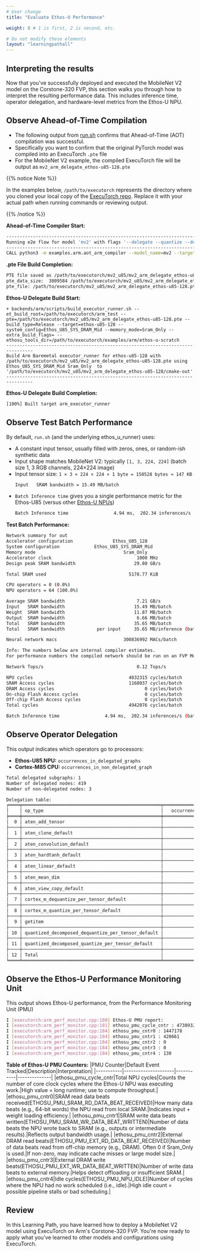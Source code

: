 ```yaml
---
# User change
title: "Evaluate Ethos-U Performance"

weight: 8 # 1 is first, 2 is second, etc.

# Do not modify these elements
layout: "learningpathall"
---
```


## Interpreting the results

Now that you've successfully deployed and executed the MobileNet V2 model on the Corstone-320 FVP, this section walks you through how to interpret the resulting performance data. This includes inference time, operator delegation, and hardware-level metrics from the Ethos-U NPU.

## Observe Ahead-of-Time Compilation
- The following output from [run.sh](https://github.com/pytorch/executorch/blob/main/examples/arm/run.sh) confirms that Ahead-of-Time (AOT) compilation was successful.
- Specifically you want to confirm that the original PyTorch model was compiled into an ExecuTorch `.pte` file
- For the MobileNet V2 example, the compiled ExecuTorch file will be output as `mv2_arm_delegate_ethos-u85-128.pte`

{{% notice Note %}}

In the examples below, `/path/to/executorch` represents the directory where you cloned your local copy of the [ExecuTorch repo](https://github.com/pytorch/executorch/tree/main). Replace it with your actual path when running commands or reviewing output.

{{% /notice %}}

**Ahead-of-Time Compiler Start:**
```bash { output_lines = "1-4" }
--------------------------------------------------------------------------------
Running e2e flow for model 'mv2' with flags '--delegate --quantize --delegate --quantize --intermediates mv2_u85/ --debug --evaluate'
--------------------------------------------------------------------------------
CALL python3 -m examples.arm.aot_arm_compiler --model_name=mv2 --target=ethos-u85-128 --delegate --quantize --delegate --quantize --intermediates mv2_u85/ --debug --evaluate --intermediate=/path/to/executorch/mv2_u85 --output=/path/to/executorch/mv2_u85/mv2_arm_delegate_ethos-u85-128.pte --system_config=Ethos_U85_SYS_DRAM_Mid --memory_mode=Sram_Only
```

**.pte File Build Completion:**
```bash { output_lines = "1-3" }
PTE file saved as /path/to/executorch/mv2_u85/mv2_arm_delegate_ethos-u85-128.pte
pte_data_size:  3809584 /path/to/executorch/mv2_u85/mv2_arm_delegate_ethos-u85-128.pte
pte_file: /path/to/executorch/mv2_u85/mv2_arm_delegate_ethos-u85-128.pte
```

**Ethos-U Delegate Build Start:**
```bash{ output_lines = "1-5" }
+ backends/arm/scripts/build_executor_runner.sh --et_build_root=/path/to/executorch/arm_test --pte=/path/to/executorch/mv2_u85/mv2_arm_delegate_ethos-u85-128.pte --build_type=Release --target=ethos-u85-128 --system_config=Ethos_U85_SYS_DRAM_Mid --memory_mode=Sram_Only --extra_build_flags= --ethosu_tools_dir=/path/to/executorch/examples/arm/ethos-u-scratch
--------------------------------------------------------------------------------
Build Arm Baremetal executor_runner for ethos-u85-128 with /path/to/executorch/mv2_u85/mv2_arm_delegate_ethos-u85-128.pte using Ethos_U85_SYS_DRAM_Mid Sram_Only  to '/path/to/executorch/mv2_u85/mv2_arm_delegate_ethos-u85-128/cmake-out'
--------------------------------------------------------------------------------
```

**Ethos-U Delegate Build Completion:**
```bash { output_lines = "1" }
[100%] Built target arm_executor_runner
```

## Observe Test Batch Performance
By default, `run.sh` (and the underlying ethos_u_runner) uses:
- A constant input tensor, usually filled with zeros, ones, or random-ish synthetic data
- Input shape matches MobileNet V2: typically `[1, 3, 224, 224]` (batch size 1, 3 RGB channels, 224×224 image)
- Input tensor size: `1 × 3 × 224 × 224 × 1 byte = 150528 bytes ≈ 147 KB`
  ```bash { output_lines = "1" }
  Input   SRAM bandwidth = 15.49 MB/batch
  ```
- `Batch Inference time` gives you a single performance metric for the Ethos-U85 (versus other [Ethos-U NPUs](https://developer.arm.com/Processors#q=Ethos-U&aq=%40navigationhierarchiescategories%3D%3D%22Processor%20products%22%20AND%20%40navigationhierarchiescontenttype%3D%3D%22Product%20Information%22&numberOfResults=48))
   ```bash { output_lines = "1" }
   Batch Inference time                 4.94 ms,  202.34 inferences/s (batch size 1)
   ```

**Test Batch Performance:**
```bash { output_lines = "1-34" }
Network summary for out
Accelerator configuration               Ethos_U85_128
System configuration             Ethos_U85_SYS_DRAM_Mid
Memory mode                                 Sram_Only
Accelerator clock                                1000 MHz
Design peak SRAM bandwidth                      29.80 GB/s

Total SRAM used                               5178.77 KiB

CPU operators = 0 (0.0%)
NPU operators = 64 (100.0%)

Average SRAM bandwidth                           7.21 GB/s
Input   SRAM bandwidth                          15.49 MB/batch
Weight  SRAM bandwidth                          11.87 MB/batch
Output  SRAM bandwidth                           6.66 MB/batch
Total   SRAM bandwidth                          35.65 MB/batch
Total   SRAM bandwidth            per input     35.65 MB/inference (batch size 1)

Neural network macs                         300836992 MACs/batch

Info: The numbers below are internal compiler estimates.
For performance numbers the compiled network should be run on an FVP Model or FPGA.

Network Tops/s                                   0.12 Tops/s

NPU cycles                                    4832315 cycles/batch
SRAM Access cycles                            1168037 cycles/batch
DRAM Access cycles                                  0 cycles/batch
On-chip Flash Access cycles                         0 cycles/batch
Off-chip Flash Access cycles                        0 cycles/batch
Total cycles                                  4942076 cycles/batch

Batch Inference time                 4.94 ms,  202.34 inferences/s (batch size 1)
```

## Observe Operator Delegation
This output indicates which operators go to processors:
- **Ethos-U85 NPU:** `occurrences_in_delegated_graphs`
- **Cortex-M85 CPU:** `occurrences_in_non_delegated_graph`

```bash { output_lines = "1-34" }
Total delegated subgraphs: 1
Number of delegated nodes: 419
Number of non-delegated nodes: 3

Delegation table:
╒════╤════════════════════════════════════════════════════╤═══════════════════════════════════╤═══════════════════════════════════════╕
│    │ op_type                                            │   occurrences_in_delegated_graphs │   occurrences_in_non_delegated_graphs │
╞════╪════════════════════════════════════════════════════╪═══════════════════════════════════╪═══════════════════════════════════════╡
│  0 │ aten_add_tensor                                    │                                10 │                                     0 │
├────┼────────────────────────────────────────────────────┼───────────────────────────────────┼───────────────────────────────────────┤
│  1 │ aten_clone_default                                 │                                 1 │                                     0 │
├────┼────────────────────────────────────────────────────┼───────────────────────────────────┼───────────────────────────────────────┤
│  2 │ aten_convolution_default                           │                                52 │                                     0 │
├────┼────────────────────────────────────────────────────┼───────────────────────────────────┼───────────────────────────────────────┤
│  3 │ aten_hardtanh_default                              │                                35 │                                     0 │
├────┼────────────────────────────────────────────────────┼───────────────────────────────────┼───────────────────────────────────────┤
│  4 │ aten_linear_default                                │                                 1 │                                     0 │
├────┼────────────────────────────────────────────────────┼───────────────────────────────────┼───────────────────────────────────────┤
│  5 │ aten_mean_dim                                      │                                 1 │                                     0 │
├────┼────────────────────────────────────────────────────┼───────────────────────────────────┼───────────────────────────────────────┤
│  6 │ aten_view_copy_default                             │                                 1 │                                     0 │
├────┼────────────────────────────────────────────────────┼───────────────────────────────────┼───────────────────────────────────────┤
│  7 │ cortex_m_dequantize_per_tensor_default             │                                 0 │                                     1 │
├────┼────────────────────────────────────────────────────┼───────────────────────────────────┼───────────────────────────────────────┤
│  8 │ cortex_m_quantize_per_tensor_default               │                                 0 │                                     1 │
├────┼────────────────────────────────────────────────────┼───────────────────────────────────┼───────────────────────────────────────┤
│  9 │ getitem                                            │                                 0 │                                     1 │
├────┼────────────────────────────────────────────────────┼───────────────────────────────────┼───────────────────────────────────────┤
│ 10 │ quantized_decomposed_dequantize_per_tensor_default │                               217 │                                     0 │
├────┼────────────────────────────────────────────────────┼───────────────────────────────────┼───────────────────────────────────────┤
│ 11 │ quantized_decomposed_quantize_per_tensor_default   │                               101 │                                     0 │
├────┼────────────────────────────────────────────────────┼───────────────────────────────────┼───────────────────────────────────────┤
│ 12 │ Total                                              │                               419 │                                     3 │
╘════╧════════════════════════════════════════════════════╧═══════════════════════════════════╧═══════════════════════════════════════╛
```

## Observe the Ethos-U Performance Monitoring Unit
This output shows Ethos-U performance, from the Performance Monitoring Unit (PMU)
```bash { output_lines = "1-7" }
I [executorch:arm_perf_monitor.cpp:180] Ethos-U PMU report:
I [executorch:arm_perf_monitor.cpp:181] ethosu_pmu_cycle_cntr : 4738932
I [executorch:arm_perf_monitor.cpp:184] ethosu_pmu_cntr0 : 1447178
I [executorch:arm_perf_monitor.cpp:184] ethosu_pmu_cntr1 : 420661
I [executorch:arm_perf_monitor.cpp:184] ethosu_pmu_cntr2 : 0
I [executorch:arm_perf_monitor.cpp:184] ethosu_pmu_cntr3 : 0
I [executorch:arm_perf_monitor.cpp:184] ethosu_pmu_cntr4 : 130
```

**Table of Ethos-U PMU Counters:**
|PMU Counter|Default Event Tracked|Description|Interpretation|
|-----------|---------------------|-----------|--------------|
|ethosu_pmu_cycle_cntr|Total NPU cycles|Counts the number of core clock cycles where the Ethos-U NPU was executing work.|High value = long runtime; use to compute throughput.|
|ethosu_pmu_cntr0|SRAM read data beats received(ETHOSU_PMU_SRAM_RD_DATA_BEAT_RECEIVED)|How many data beats (e.g., 64-bit words) the NPU read from local SRAM.|Indicates input + weight loading efficiency.|
|ethosu_pmu_cntr1|SRAM write data beats written(ETHOSU_PMU_SRAM_WR_DATA_BEAT_WRITTEN)|Number of data beats the NPU wrote back to SRAM (e.g., outputs or intermediate results).|Reflects output bandwidth usage.|
|ethosu_pmu_cntr2|External DRAM read beats(ETHOSU_PMU_EXT_RD_DATA_BEAT_RECEIVED)|Number of data beats read from off-chip memory (e.g., DRAM). Often 0 if Sram_Only is used.|If non-zero, may indicate cache misses or large model size.|
|ethosu_pmu_cntr3|External DRAM write beats(ETHOSU_PMU_EXT_WR_DATA_BEAT_WRITTEN)|Number of write data beats to external memory.|Helps detect offloading or insufficient SRAM.|
|ethosu_pmu_cntr4|Idle cycles(ETHOSU_PMU_NPU_IDLE)|Number of cycles where the NPU had no work scheduled (i.e., idle).|High idle count = possible pipeline stalls or bad scheduling.|

## Review

In this Learning Path, you have learned how to deploy a MobileNet V2 model using ExecuTorch on Arm's Corstone-320 FVP. You're now ready to apply what you've learned to other models and configurations using ExecuTorch.
